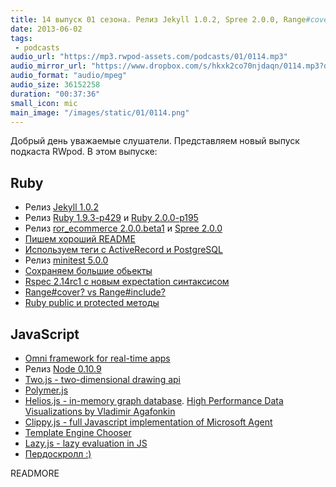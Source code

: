 ```yaml
---
title: 14 выпуск 01 сезона. Релиз Jekyll 1.0.2, Spree 2.0.0, Range#cover? vs Range#include?, Two.js, Polymer.js, пердоскролл и прочее
date: 2013-06-02
tags:
 - podcasts
audio_url: "https://mp3.rwpod-assets.com/podcasts/01/0114.mp3"
audio_mirror_url: "https://www.dropbox.com/s/hkxk2co70njdaqn/0114.mp3?dl=1"
audio_format: "audio/mpeg"
audio_size: 36152258
duration: "00:37:36"
small_icon: mic
main_image: "/images/static/01/0114.png"
---
```


Добрый день уважаемые слушатели. Представляем новый выпуск подкаста RWpod. В этом выпуске:

## Ruby

 - Релиз [Jekyll 1.0.2](https://github.com/blog/1502-jekyll-turns-1-0)
 - Релиз [Ruby 1.9.3-p429](http://www.ruby-lang.org/en/news/2013/05/14/ruby-1-9-3-p429-is-released/) и [Ruby 2.0.0-p195](http://www.ruby-lang.org/en/news/2013/05/14/ruby-2-0-0-p195-is-released/)
 - Релиз [ror_ecommerce 2.0.0.beta1](http://ror-e.com/posts/37-ror-ecommerce-2-0-0-beta1-rails-4-upgrade) и [Spree 2.0.0](http://spreecommerce.com/blog/spree-2-0-0-released)
 - [Пишем хороший README](http://blog.thefrontiergroup.com.au/2013/05/writing-a-good-readme/)
 - [Используем теги с ActiveRecord и PostgreSQL](http://monkeyandcrow.com/blog/tagging_with_active_record_and_postgres/)
 - Релиз [minitest 5.0.0](http://blog.zenspider.com/releases/2013/05/minitest-version-5-0-0-has-been-released.html)
 - [Сохраняем большие обьекты](https://github.com/anamartinez/large_object_store)
 - [Rspec 2.14rc1 с новым expectation синтаксисом](http://teaisaweso.me/blog/2013/05/27/rspecs-new-message-expectation-syntax/)
 - [Range#cover? vs Range#include?](http://gistflow.com/posts/816-range-include-vs-range-cover)
 - [Ruby public и protected методы](http://devblog.orgsync.com/private-and-protected-they-might-not-mean-what-you-think-they-mean/)

## JavaScript

 - [Omni framework for real-time apps](http://omni.kevinbedi.com/)
 - Релиз [Node 0.10.9](http://blog.nodejs.org/2013/05/30/node-v0-10-9-stable/)
 - [Two.js - two-dimensional drawing api](http://jonobr1.github.io/two.js/)
 - [Polymer.js](http://www.polymer-project.org/)
 - [Helios.js - in-memory graph database](http://entrendipity.github.io/helios.js/). [High Performance Data Visualizations by Vladimir Agafonkin](https://speakerdeck.com/mourner/high-performance-data-visualizations)
 - [Clippy.js - full Javascript implementation of Microsoft Agent](https://www.smore.com/clippy-js)
 - [Template Engine Chooser](http://garann.github.io/template-chooser/)
 - [Lazy.js - lazy evaluation in JS](http://dtao.github.io/lazy.js/)
 - [Пердоскролл :)](http://theonion.github.io/fartscroll.js/)


READMORE
